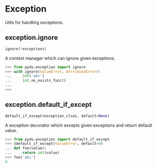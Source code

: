 # Exception

Utils for handling exceptions.

## exception.ignore
```python
ignore(*exceptions)
```

A context manager which can ignore given exceptions.

```python
>>> from pydu.exception import ignore
>>> with ignore(ValueError, AttributeError):
...     int('abc')
...     int.no_exists_func()
...
>>>
```

## exception.default_if_except
```python
default_if_except(exception_clses, default=None)
```

A exception decorator which excepts given exceptions and return default value.

```python
>>> from pydu.exception import default_if_except
>>> @default_if_except(ValueError, default=0)
... def foo(value):
...     return int(value)
>>> foo('abc')
0
```

